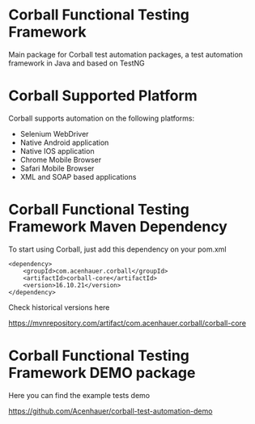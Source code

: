 Corball Functional Testing Framework
===============

Main package for Corball test automation packages, a test automation framework in Java and based on TestNG

Corball Supported Platform
==========================

Corball supports automation on the following platforms:

* Selenium WebDriver
* Native Android application
* Native IOS application
* Chrome Mobile Browser
* Safari Mobile Browser
* XML and SOAP based applications

Corball Functional Testing Framework Maven Dependency
===============

To start using Corball, just add this dependency on your pom.xml

    <dependency>
        <groupId>com.acenhauer.corball</groupId>
        <artifactId>corball-core</artifactId>
        <version>16.10.21</version>
    </dependency>


Check historical versions here

https://mvnrepository.com/artifact/com.acenhauer.corball/corball-core

Corball Functional Testing Framework DEMO package
===============

Here you can find the example tests demo

https://github.com/Acenhauer/corball-test-automation-demo